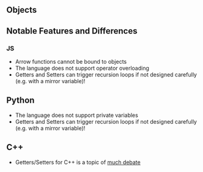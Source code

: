 ## Objects

## Notable Features and Differences
### JS
- Arrow functions cannot be bound to objects
- The language does not support operator overloading
- Getters and Setters can trigger recursion loops if not designed carefully (e.g. with a mirror variable)!

## Python
- The language does not support private variables
- Getters and Setters can trigger recursion loops if not designed carefully (e.g. with a mirror variable)!

## C++
- Getters/Setters for C++ is a topic of [much debate](https://stackoverflow.com/questions/51615363/how-to-write-c-getters-and-setters)

